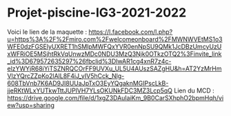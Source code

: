 # Projet-piscine-IG3-2021-2022
Voici le lien de la maquette : https://l.facebook.com/l.php?u=https%3A%2F%2Fmiro.com%2Fwelcomeonboard%2FMWNWVEtMS1o3WFE0dzFGSElyUXRET1hSMlpMWFQxYVR0enNpSU9QMk1JcDBzUmcyUzUxWFRiOE5MSjhtRkVqUnwzMDc0NDU3MzQ3Njk0OTkzOTQ2%3Finvite_link_id%3D679572635297%26fbclid%3DIwAR1cg4xnR7z4c-elzYWYjR68iYiTSZNRQCOrFF9UVXu_UL5U4AUszSAZgHU&h=AT2YzMrHmVlzYQrcZZpKo2lAlL8F4iJ_yIV5hCck_Nlg-608TbVnb7K6AD9JI8UUaJpTxO3EyYQgaknMGIPscLkB-jjeRKtWLxYUTkwTttJUPlVH7YLsOKUNkFDC3MZ3Lcp5qQ
Lien du MCD : https://drive.google.com/file/d/1xgZ3DAuIaiKm_9B0CarSXhphO2bpmHqh/view?usp=sharing
